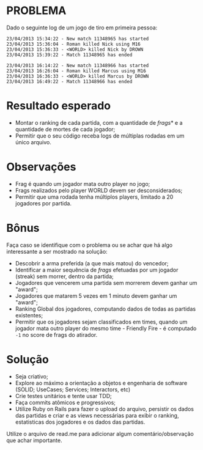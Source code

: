 # PROBLEMA
Dado o seguinte log de um jogo de tiro em primeira pessoa:
```
23/04/2013 15:34:22 - New match 11348965 has started
23/04/2013 15:36:04 - Roman killed Nick using M16
23/04/2013 15:36:33 - <WORLD> killed Nick by DROWN
23/04/2013 15:39:22 - Match 11348965 has ended

23/04/2013 16:14:22 - New match 11348966 has started
23/04/2013 16:26:04 - Roman killed Marcus using M16
23/04/2013 16:36:33 - <WORLD> killed Marcus by DROWN
23/04/2013 16:49:22 - Match 11348966 has ended
```

# Resultado esperado
- Montar o ranking de cada partida, com a quantidade de _frags_* e a quantidade de mortes de cada jogador;
- Permitir que o seu código receba logs de múltiplas rodadas em um único arquivo.

# Observações
- Frag é quando um jogador mata outro player no jogo;
- Frags realizados pelo player WORLD devem ser desconsiderados;
- Permitir que uma rodada tenha múltiplos players, limitado a 20 jogadores por partida.

# Bônus
Faça caso se identifique com o problema ou se achar que há algo interessante a ser mostrado na solução:

- Descobrir a arma preferida (a que mais matou) do vencedor;
- Identificar a maior sequência de _frags_ efetuadas por um jogador (streak) sem morrer, dentro da partida;
- Jogadores que vencerem uma partida sem morrerem devem ganhar um "award";
- Jogadores que matarem 5 vezes em 1 minuto devem ganhar um "award";
- Ranking Global dos jogadores, computando dados de todas as partidas existentes;
- Permitir que os jogadores sejam classificados em times, quando um jogador mata outro player do mesmo time - Friendly Fire - é computado ```-1``` no score de frags do atirador.

# Solução
- Seja criativo;
- Explore ao máximo a orientação a objetos e engenharia de software (SOLID; UseCases; Services; Interactors, etc)
- Crie testes unitários e tente usar TDD; 
- Faça commits atômicos e progressivos;
- Utilize Ruby on Rails para fazer o upload do arquivo, persistir os dados das partidas e criar e as views necessárias para exibir o ranking, estatisticas dos jogadores e os dados das partidas. 

Utilize o arquivo de read.me para adicionar algum comentário/observação que achar importante.

